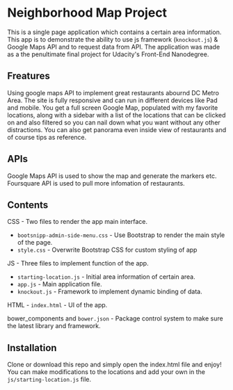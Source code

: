# Neighborhood Map Project

This is a single page application which contains a certain area information. This app is to demonstrate the ability to use js framework (`knockout.js`) & Google Maps API and to request data from API. The application was made as a the penultimate final project for Udacity's Front-End Nanodegree.

## Freatures

Using google maps API to implement great restaurants abournd DC Metro Area. The site is fully responsive and can run in different devices like Pad and mobile. You get a full screen Google Map, populated with my favorite locations, along with a sidebar with a list of the locations that can be clicked on and also filtered so you can nail down what you want without any other distractions. You can also get panorama even inside view of restaurants and of course tips as reference.

## APIs

Google Maps API is used to show the map and generate the markers etc. Foursquare API is used to pull more infomation of restaurants.

## Contents

CSS - Two files to render the app main interface. 

- `bootsnipp-admin-side-menu.css` - Use Bootstrap to render the main style of the page.
- `style.css` - Overwrite Bootstrap CSS for custom styling of app

JS - Three files to implement function of the app.

- `starting-location.js` - Initial area information of certain area. 
- `app.js` - Main application file.
- `knockout.js` - Framework to implement dynamic binding of data.

HTML - `index.html` - UI of the app.

bower_components and `bower.json` - Package control system to make sure the latest library and framework.

## Installation

Clone or download this repo and simply open the index.html file and enjoy! You can make modifications to the locations and add your own in the `js/starting-location.js` file.



